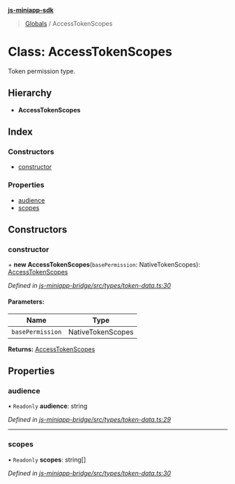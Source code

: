 **[js-miniapp-sdk](../README.md)**

> [Globals](../README.md) / AccessTokenScopes

# Class: AccessTokenScopes

Token permission type.

## Hierarchy

* **AccessTokenScopes**

## Index

### Constructors

* [constructor](accesstokenscopes.md#constructor)

### Properties

* [audience](accesstokenscopes.md#audience)
* [scopes](accesstokenscopes.md#scopes)

## Constructors

### constructor

\+ **new AccessTokenScopes**(`basePermission`: NativeTokenScopes): [AccessTokenScopes](accesstokenscopes.md)

*Defined in [js-miniapp-bridge/src/types/token-data.ts:30](https://github.com/rakutentech/js-miniapp/blob/017cb9d/js-miniapp-bridge/src/types/token-data.ts#L30)*

#### Parameters:

Name | Type |
------ | ------ |
`basePermission` | NativeTokenScopes |

**Returns:** [AccessTokenScopes](accesstokenscopes.md)

## Properties

### audience

• `Readonly` **audience**: string

*Defined in [js-miniapp-bridge/src/types/token-data.ts:29](https://github.com/rakutentech/js-miniapp/blob/017cb9d/js-miniapp-bridge/src/types/token-data.ts#L29)*

___

### scopes

• `Readonly` **scopes**: string[]

*Defined in [js-miniapp-bridge/src/types/token-data.ts:30](https://github.com/rakutentech/js-miniapp/blob/017cb9d/js-miniapp-bridge/src/types/token-data.ts#L30)*
